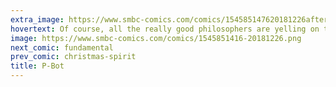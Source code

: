 ```yaml
---
extra_image: https://www.smbc-comics.com/comics/154585147620181226after.png
hovertext: Of course, all the really good philosophers are yelling on twitter.
image: https://www.smbc-comics.com/comics/1545851416-20181226.png
next_comic: fundamental
prev_comic: christmas-spirit
title: P-Bot
---
```


